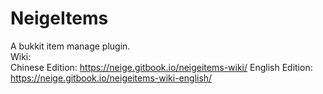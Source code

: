 # NeigeItems
A bukkit item manage plugin.  
Wiki:  
Chinese Edition: https://neige.gitbook.io/neigeitems-wiki/
English Edition: https://neige.gitbook.io/neigeitems-wiki-english/

